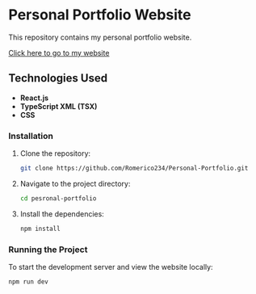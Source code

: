# Personal Portfolio Website

This repository contains my personal portfolio website.

[Click here to go to my website](https://www.youtube.com/)

## Technologies Used

- **React.js**
- **TypeScript XML (TSX)**
- **CSS**

### Installation

1. Clone the repository:
    ```sh
    git clone https://github.com/Romerico234/Personal-Portfolio.git
    ```
2. Navigate to the project directory:
    ```sh
    cd pesronal-portfolio
    ```
3. Install the dependencies:
    ```sh
    npm install
    ```

### Running the Project

To start the development server and view the website locally:

```sh
npm run dev
```

